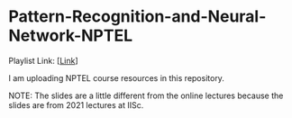 # Pattern-Recognition-and-Neural-Network-NPTEL

Playlist Link: [[Link](https://www.youtube.com/playlist?list=PLEAYkSg4uSQ2If6TxjdzohtKIbelAKCCu)]

I am uploading NPTEL course resources in this repository.

NOTE: The slides are a little different from the online lectures because the slides are from 2021 lectures at IISc. 
